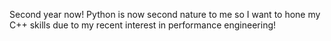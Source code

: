 Second year now! Python is now second nature to me so I want to hone my C++ skills due to my recent interest in performance engineering!
